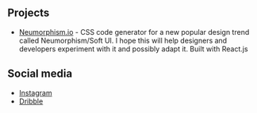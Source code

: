 ## Projects

- [Neumorphism.io](https://neumorphism.io/#55b9f3) - CSS code generator for a new popular design trend called Neumorphism/Soft UI. I hope this will help designers and developers experiment with it and possibly adapt it. Built with React.js  

## Social media

- [Instagram](https://www.instagram.com/adamgiebl.io/)  
- [Dribble](https://dribbble.com/Giebl)  


